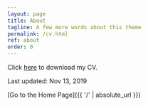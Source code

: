 ```yaml
---
layout: page
title: About
tagline: A few more words about this theme
permalink: /cv.html
ref: about
order: 0
---
```


Click [here](/cv/cv_BingjianHuang.pdf) to download my CV.

Last updated: Nov 13, 2019

[Go to the Home Page]({{ '/' | absolute_url }})
